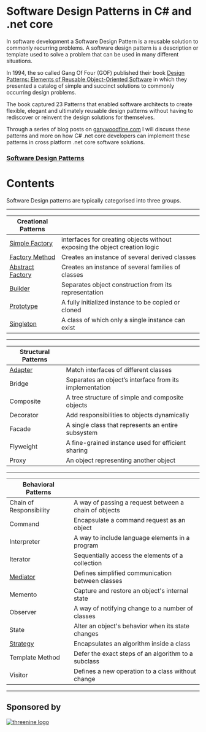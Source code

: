 # Software Design Patterns in C# and .net core


In software development a Software Design Pattern is a reusable solution to commonly recurring problems. A software design pattern is a description or template used to solve a problem that can be used in many different situations.

 In 1994, the so called Gang Of Four (GOF) published their book [Design Patterns: Elements of Reusable Object-Oriented Software](https://amzn.to/2Nx1Iq6) in which they presented a catalog of simple and succinct solutions to commonly occurring design problems. 

 The book captured 23 Patterns that enabled software architects to create flexible, elegant and ultimately reusable design patterns without having to rediscover or reinvent the design solutions for themselves.

 Through a series of blog posts on [garywoodfine.com](https://garywoodfine.com) I will discuss these patterns and more on how C# .net core developers can implement these patterns in cross platform .net core software solutions.

### [Software Design Patterns](https://garywoodfine.com/software-design-patterns/)

# Contents

Software Design patterns are typically categorised into three groups.

--------------------------------------------------------------------------------

|Creational Patterns  |  |
| ----------| ---------------------------------- |
| [Simple Factory](https://garywoodfine.com/simple-factory-pattern/) |interfaces for creating objects without exposing the object creation logic  |
| [Factory Method](https://garywoodfine.com/factory-method-design-pattern/) |	Creates an instance of several derived classes  |
| [Abstract Factory](https://garywoodfine.com/abstract-factory-design-pattern/) |Creates an instance of several families of classes  | 
| [Builder](https://garywoodfine.com/the-builder-pattern-net-core/) |Separates object construction from its representation  | 
| [Prototype](https://garywoodfine.com/the-prototype-design-pattern-c-net-core/) |A fully initialized instance to be copied or cloned  | 
| [Singleton](https://garywoodfine.com/singleton-design-pattern-c-net-core/) |	A class of which only a single instance can exist  | 
---------------------------------------------------------------------------------


|Structural Patterns  |  |
| ----------| ---------------------------------- |
| [Adapter](https://garywoodfine.com/the-adapter-pattern) | Match interfaces of different classes | 
| Bridge | Separates an object’s interface from its implementation | 
| Composite | A tree structure of simple and composite objects | 
| Decorator | Add responsibilities to objects dynamically | 
| Facade | A single class that represents an entire subsystem | 
| Flyweight | A fine-grained instance used for efficient sharing | 
| Proxy | An object representing another object | 

------------------------------------------------------------------------------------
 	
 	
| Behavioral Patterns                                        |  |
|------------------------------------------------------------| ---------------------------------- |
| Chain of Responsibility                                    |	A way of passing a request between a chain of objects|
| Command                                                    |	Encapsulate a command request as an object|
| Interpreter                                                |	A way to include language elements in a program|
| Iterator                                                   |	Sequentially access the elements of a collection|
| [Mediator](https://garywoodfine.com/the-mediator-pattern/) |	Defines simplified communication between classes|
| Memento                                                    |	Capture and restore an object's internal state|
| Observer                                                   |	A way of notifying change to a number of classes|
| State                                                      |	Alter an object's behavior when its state changes|
| [Strategy](https://garywoodfine.com/how-to-use-the-strategy-pattern-in-c/)                                               |	Encapsulates an algorithm inside a class|
| Template Method                                            |	Defer the exact steps of an algorithm to a subclass|
| Visitor                                                    |	Defines a new operation to a class without change|

-----------------------------------------------------------------------------------
## Sponsored by 
[![threenine logo](http://static.threenine.co.uk/img/github_footer.png)](https://threenine.co.uk/)
